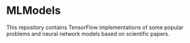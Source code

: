 # MLModels
This repository contains TensorFlow implementations of some popular problems and neural network models based on scientific papers.